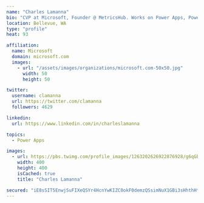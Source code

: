 ```yaml
---
name: "Charles Lamanna"
bio: "CVP at Microsoft, Founder @ MetricsHub. Works on Power Apps, Power Automate, Power Virtual Agent, Common Data Service and Dynamics 365."
location: Bellevue, WA
type: "profile"
heat: 93

affiliation:
  name: Microsoft
  domain: microsoft.com
  images:
    - url: "/assets/images/organizations/microsoft.com-50x50.jpg"
      width: 50
      height: 50

twitter:
  username: clamanna
  url: https://twitter.com/clamanna
  followers: 4629

linkedin:
  url: https://www.linkedin.com/in/charleslamanna

topics:
  - Power Apps

images:
  - url: https://pbs.twimg.com/profile_images/1263202626922876928/g6qGbHZ-_400x400.jpg
    width: 400
    height: 400
    isCached: true
    title: "Charles Lamanna"

secured: "iE8sSIT5EnwjSuFIXeQSYr4HcnYwKIZC0okF0demzQSsimNuX1GBi3sHhthHt6Sp3WlPPaCAhvwrJ6c7YszLv4ol2NssgbWjXsgNR5ptAeSw7RF2vMC79+KzZe5CbhVCzM6oaVBjONNpPSGdDTkY6BhkAu+enfqCHMfUPibLXepcr6XKnZAyfy0jLBehjCo5BztIzyYjD7kDdTL9i+IN5K0WamRYBCPQR5NgL12c1OdL48lPNRqaP36mcOr+I0lwmtAwKMdq3WKWvnN8sd1lgJfJUshfOEDIqL4GzGLEPx2kzA57T2UGiuZak4uBByARQEpiH5/3va2e5pAqKkDj5r3u2YFmbJk9VIo8YpeoXosVvFol3Wycm5BdxARqRSPZOrmbFGF/56vbYJf4gFe9esK2pFaaNeeTuFVBaxRJFnA=;A1kWSvEWDoy+yjS+XTWYGw=="
---
```


